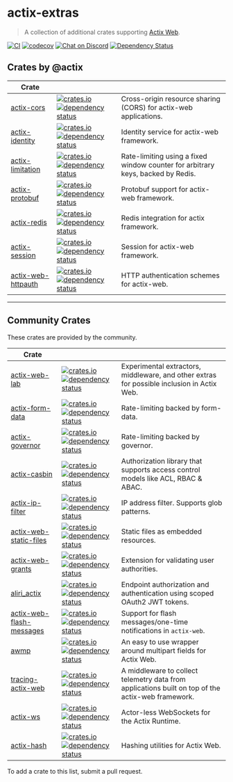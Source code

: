 # actix-extras

> A collection of additional crates supporting [Actix Web].

[![CI](https://github.com/actix/actix-extras/actions/workflows/ci.yml/badge.svg)](https://github.com/actix/actix-extras/actions/workflows/ci.yml)
[![codecov](https://codecov.io/gh/actix/actix-extras/branch/master/graph/badge.svg)](https://codecov.io/gh/actix/actix-extras)
[![Chat on Discord](https://img.shields.io/discord/771444961383153695?label=chat&logo=discord)](https://discord.gg/5Ux4QGChWc)
[![Dependency Status](https://deps.rs/repo/github/actix/actix-extras/status.svg)](https://deps.rs/repo/github/actix/actix-extras)

## Crates by @actix

| Crate                |                                                                                                                                                                                                                                                                |                                                                                 |
| -------------------- | -------------------------------------------------------------------------------------------------------------------------------------------------------------------------------------------------------------------------------------------------------------- | ------------------------------------------------------------------------------- |
| [actix-cors]         | [![crates.io](https://img.shields.io/crates/v/actix-cors?label=latest)](https://crates.io/crates/actix-cors) [![dependency status](https://deps.rs/crate/actix-cors/0.6.1/status.svg)](https://deps.rs/crate/actix-cors/0.6.1)                                 | Cross-origin resource sharing (CORS) for actix-web applications.                |
| [actix-identity]     | [![crates.io](https://img.shields.io/crates/v/actix-identity?label=latest)](https://crates.io/crates/actix-identity) [![dependency status](https://deps.rs/crate/actix-identity/0.4.0/status.svg)](https://deps.rs/crate/actix-identity/0.4.0)                 | Identity service for actix-web framework.                                       |
| [actix-limitation]   | [![crates.io](https://img.shields.io/crates/v/actix-limitation?label=latest)](https://crates.io/crates/actix-limitation) [![dependency status](https://deps.rs/crate/actix-limitation/0.2.0/status.svg)](https://deps.rs/crate/actix-limitation/0.2.0)         | Rate-limiting using a fixed window counter for arbitrary keys, backed by Redis. |
| [actix-protobuf]     | [![crates.io](https://img.shields.io/crates/v/actix-protobuf?label=latest)](https://crates.io/crates/actix-protobuf) [![dependency status](https://deps.rs/crate/actix-protobuf/0.7.0/status.svg)](https://deps.rs/crate/actix-protobuf/0.7.0)                 | Protobuf support for actix-web framework.                                       |
| [actix-redis]        | [![crates.io](https://img.shields.io/crates/v/actix-redis?label=latest)](https://crates.io/crates/actix-redis) [![dependency status](https://deps.rs/crate/actix-redis/0.11.0/status.svg)](https://deps.rs/crate/actix-redis/0.11.0)                           | Redis integration for actix framework.                                          |
| [actix-session]      | [![crates.io](https://img.shields.io/crates/v/actix-session?label=latest)](https://crates.io/crates/actix-session) [![dependency status](https://deps.rs/crate/actix-session/0.6.0/status.svg)](https://deps.rs/crate/actix-session/0.6.0)                     | Session for actix-web framework.                                                |
| [actix-web-httpauth] | [![crates.io](https://img.shields.io/crates/v/actix-web-httpauth?label=latest)](https://crates.io/crates/actix-web-httpauth) [![dependency status](https://deps.rs/crate/actix-web-httpauth/0.6.0/status.svg)](https://deps.rs/crate/actix-web-httpauth/0.6.0) | HTTP authentication schemes for actix-web.                                      |

---

## Community Crates

These crates are provided by the community.

| Crate                      |                                                                                                                                                                                                                                                                                        |                                                                                                   |
| -------------------------- | -------------------------------------------------------------------------------------------------------------------------------------------------------------------------------------------------------------------------------------------------------------------------------------- | ------------------------------------------------------------------------------------------------- |
| [actix-web-lab]            | [![crates.io](https://img.shields.io/crates/v/actix-web-lab?label=latest)](https://crates.io/crates/actix-web-lab) [![dependency status](https://deps.rs/crate/actix-web-lab/0.16.4/status.svg)](https://deps.rs/crate/actix-web-lab/0.16.4)                                           | Experimental extractors, middleware, and other extras for possible inclusion in Actix Web.        |
| [actix-form-data]          | [![crates.io](https://img.shields.io/crates/v/actix-form-data?label=latest)](https://crates.io/crates/actix-form-data) [![dependency status](https://deps.rs/crate/actix-form-data/0.6.2/status.svg)](https://deps.rs/crate/actix-form-data/0.6.2)                                     | Rate-limiting backed by form-data.                                                                |
| [actix-governor]           | [![crates.io](https://img.shields.io/crates/v/actix-governor?label=latest)](https://crates.io/crates/actix-governor) [![dependency status](https://deps.rs/crate/actix-governor/0.3.0/status.svg)](https://deps.rs/crate/actix-governor/0.3.0)                                         | Rate-limiting backed by governor.                                                                 |
| [actix-casbin]             | [![crates.io](https://img.shields.io/crates/v/actix-casbin?label=latest)](https://crates.io/crates/actix-casbin) [![dependency status](https://deps.rs/crate/actix-casbin/0.4.2/status.svg)](https://deps.rs/crate/actix-casbin/0.4.2)                                                 | Authorization library that supports access control models like ACL, RBAC & ABAC.                  |
| [actix-ip-filter]          | [![crates.io](https://img.shields.io/crates/v/actix-ip-filter?label=latest)](https://crates.io/crates/actix-ip-filter) [![dependency status](https://deps.rs/crate/actix-ip-filter/0.3.1/status.svg)](https://deps.rs/crate/actix-ip-filter/0.3.1)                                     | IP address filter. Supports glob patterns.                                                        |
| [actix-web-static-files]   | [![crates.io](https://img.shields.io/crates/v/actix-web-static-files?label=latest)](https://crates.io/crates/actix-web-static-files) [![dependency status](https://deps.rs/crate/actix-web-static-files/4.0.0/status.svg)](https://deps.rs/crate/actix-web-static-files/4.0.0)         | Static files as embedded resources.                                                               |
| [actix-web-grants]         | [![crates.io](https://img.shields.io/crates/v/actix-web-grants?label=latest)](https://crates.io/crates/actix-web-grants) [![dependency status](https://deps.rs/crate/actix-web-grants/3.0.1/status.svg)](https://deps.rs/crate/actix-web-grants/3.0.1)                                 | Extension for validating user authorities.                                                        |
| [aliri_actix]              | [![crates.io](https://img.shields.io/crates/v/aliri_actix?label=latest)](https://crates.io/crates/aliri_actix) [![dependency status](https://deps.rs/crate/aliri_actix/0.7.0/status.svg)](https://deps.rs/crate/aliri_actix/0.7.0)                                                     | Endpoint authorization and authentication using scoped OAuth2 JWT tokens.                         |
| [actix-web-flash-messages] | [![crates.io](https://img.shields.io/crates/v/actix-web-flash-messages?label=latest)](https://crates.io/crates/actix-web-flash-messages) [![dependency status](https://deps.rs/crate/actix-web-flash-messages/0.4.1/status.svg)](https://deps.rs/crate/actix-web-flash-messages/0.4.1) | Support for flash messages/one-time notifications in `actix-web`.                                 |
| [awmp]                     | [![crates.io](https://img.shields.io/crates/v/awmp?label=latest)](https://crates.io/crates/awmp) [![dependency status](https://deps.rs/crate/awmp/0.8.1/status.svg)](https://deps.rs/crate/awmp/0.8.1)                                                                                 | An easy to use wrapper around multipart fields for Actix Web.                                     |
| [tracing-actix-web]        | [![crates.io](https://img.shields.io/crates/v/tracing-actix-web?label=latest)](https://crates.io/crates/tracing-actix-web) [![dependency status](https://deps.rs/crate/tracing-actix-web/0.6.0/status.svg)](https://deps.rs/crate/tracing-actix-web/0.6.0)                             | A middleware to collect telemetry data from applications built on top of the actix-web framework. |
| [actix-ws]                 | [![crates.io](https://img.shields.io/crates/v/actix-ws?label=latest)](https://crates.io/crates/actix-ws) [![dependency status](https://deps.rs/crate/actix-ws/0.2.5/status.svg)](https://deps.rs/crate/actix-ws/0.2.5)                                                                 | Actor-less WebSockets for the Actix Runtime.                                                      |
| [actix-hash]               | [![crates.io](https://img.shields.io/crates/v/actix-hash?label=latest)](https://crates.io/crates/actix-hash) [![dependency status](https://deps.rs/crate/actix-hash/0.4.0/status.svg)](https://deps.rs/crate/actix-hash/0.4.0)                                                         | Hashing utilities for Actix Web.                                                                  |

To add a crate to this list, submit a pull request.

<!-- REFERENCES -->

[actix]: https://github.com/actix/actix
[actix web]: https://github.com/actix/actix-web
[actix-extras]: https://github.com/actix/actix-extras
[actix-cors]: actix-cors
[actix-identity]: actix-identity
[actix-limitation]: actix-limitation
[actix-protobuf]: actix-protobuf
[actix-redis]: actix-redis
[actix-session]: actix-session
[actix-web-httpauth]: actix-web-httpauth
[actix-web-lab]: https://github.com/robjtede/actix-web-lab/tree/main/actix-web-lab
[actix-form-data]: https://git.asonix.dog/asonix/actix-form-data
[actix-casbin]: https://github.com/casbin-rs/actix-casbin
[actix-ip-filter]: https://github.com/jhen0409/actix-ip-filter
[actix-web-static-files]: https://github.com/kilork/actix-web-static-files
[actix-web-grants]: https://github.com/DDtKey/actix-web-grants
[actix-web-flash-messages]: https://github.com/LukeMathWalker/actix-web-flash-messages
[actix-governor]: https://github.com/AaronErhardt/actix-governor
[aliri_actix]: https://github.com/neoeinstein/aliri
[awmp]: https://github.com/kardeiz/awmp
[tracing-actix-web]: https://github.com/LukeMathWalker/tracing-actix-web
[actix-ws]: https://git.asonix.dog/asonix/actix-actorless-websockets
[actix-hash]: https://github.com/robjtede/actix-web-lab/tree/main/actix-hash
